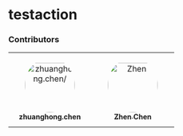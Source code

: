 # testaction


### Contributors

<table>
<tr>
    <td align="center" style="word-wrap: break-word; width: 150.0; height: 150.0">
        <a href=https://github.com/sutcalag>
            <img src=https://avatars.githubusercontent.com/u/83750738?v=4 width="100;"  style="border-radius:50%;align-items:center;justify-content:center;overflow:hidden;padding-top:10px" alt=zhuanghong.chen/>
            <br />
            <sub style="font-size:14px"><b>zhuanghong.chen</b></sub>
        </a>
    </td>
    <td align="center" style="word-wrap: break-word; width: 150.0; height: 150.0">
        <a href=https://github.com/czhen-zilliz>
            <img src=https://avatars.githubusercontent.com/u/83751452?v=4 width="100;"  style="border-radius:50%;align-items:center;justify-content:center;overflow:hidden;padding-top:10px" alt=Zhen Chen/>
            <br />
            <sub style="font-size:14px"><b>Zhen Chen</b></sub>
        </a>
    </td>
</tr>
</table>
